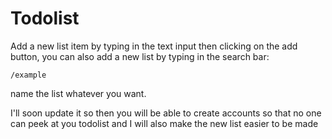 # Todolist

Add a new list item by typing in the text input then clicking on the add button, you can also add a new list by typing in the search bar:

```/example```

name the list whatever you want.

I'll soon update it so then you will be able to create accounts so that no one can peek at you todolist and I will also make the new list easier to be made
